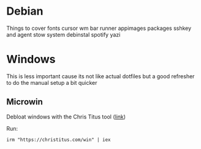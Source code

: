 # Debian

Things to cover
fonts cursor wm bar runner appimages packages sshkey and agent stow system debinstal spotify yazi

# Windows
This is less important cause its not like actual dotfiles but a good refresher to do the manual setup a bit quicker

## Microwin
Debloat windows with the Chris Titus tool ([link](https://github.com/ChrisTitusTech/winutil))

Run:
```
irm "https://christitus.com/win" | iex
```
